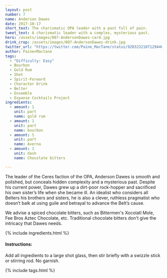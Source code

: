 ```yaml
---
layout: post
number: 7
name: Anderson Dawes
date: 2017-10-17
short_text: The charismatic OPA leader with a past full of pain.
tweet_text: A charismatic leader with a complex, mysterious past.
hero: /assets/images/007-AndersonDawes-card.jpg
drink_crop: /assets/images/007-AndersonDawes-drink.jpg
twitter_url: "https://twitter.com/Paine_MacTane/status/920323210712944645"
author: Paine×Mactane
tags: 
  - "Difficulty: Easy"
  - Bourbon
  - Gold Rum
  - Shot
  - Spirit-Forward
  - Character Drink
  - Belter
  - Ensemble
  - Expanse Cocktails Project
ingredients:
  - amount: 1
    unit: part
    name: gold rum
  - amount: 1
    unit: part
    name: bourbon
  - amount: ½
    unit: part
    name: Averna
  - amount: 1
    unit: dash
    name: Chocolate bitters

---
```


The leader of the Ceres faction of the OPA, Anderson Dawes is smooth and polished, but conceals hidden complexity and a mysterious past. Despite his current power, Dawes grew up a dirt-poor rock-hopper and sacrificed his own sister’s life when she became ill. An idealist who considers all Belters his brothers and sisters, he is also a clever, ruthless pragmatist who doesn’t balk at using guile and betrayal to advance the Belt’s cause.

We advise a spiced chocolate bitters, such as Bittermen's Xocolatl Mole, Fee Bros Aztec Chocolate, etc. Traditional chocolate bitters don't give the intricacy that Dawes needs.

{% include ingredients.html %}

#### Instructions:

Add all ingredients to a large shot glass, then stir briefly with a swizzle stick or stirring rod. No garnish. 

{% include tags.html %}
